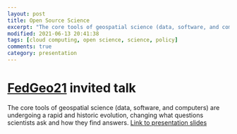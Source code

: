 ```yaml
---
layout: post
title: Open Source Science 
excerpt: "The core tools of geospatial science (data, software, and computers) are undergoing a rapid and historic evolution, changing what questions scientists ask and how they find answers."
modified: 2021-06-13 20:41:38
tags: [cloud computing, open science, science, policy]
comments: true
category: presentation
---
```

# [FedGeo21](https://2021.foss4g.org/) invited talk
The core tools of geospatial science (data, software, and computers) are undergoing a rapid and historic evolution, changing what questions scientists ask and how they find answers.
[Link to presentation slides](https://www.slideshare.net/ChelleGentemann/foss4g-2021-open-source-science)
